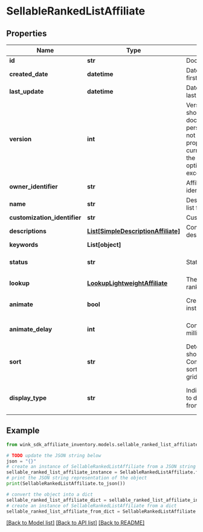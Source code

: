 # SellableRankedListAffiliate


## Properties

Name | Type | Description | Notes
------------ | ------------- | ------------- | -------------
**id** | **str** | Document UUID | [optional] 
**created_date** | **datetime** | Datetime this record was first created | [optional] 
**last_update** | **datetime** | Datetime this record was last updated | [optional] 
**version** | **int** | Version property that shows how many times this document has been persisted. Document will not persist if the version property is less than current version property in the system. Result in an optimistic locking exception. | [optional] 
**owner_identifier** | **str** | AffiliateAccountLightweight identifier | 
**name** | **str** | Descriptive name of this list for seller use only | 
**customization_identifier** | **str** | Customization identifier | 
**descriptions** | [**List[SimpleDescriptionAffiliate]**](SimpleDescriptionAffiliate.md) | Contains custom title and description of grid | 
**keywords** | **List[object]** |  | 
**status** | **str** | Status | [default to 'ACTIVE']
**lookup** | [**LookupLightweightAffiliate**](LookupLightweightAffiliate.md) | The destination to display ranked blocking from. | 
**animate** | **bool** | Create an animated gif instead of a list of images | [optional] [default to False]
**animate_delay** | **int** | Controls animation delay in milliseconds. -1 is disabled | [optional] [default to -1]
**sort** | **str** | Determines which badge to show on the Web Component. Is also used to sort properties for search grids. | [optional] 
**display_type** | **str** | Indicate which initial values to display first on the front-facing card | [optional] [default to 'NATIVE']

## Example

```python
from wink_sdk_affiliate_inventory.models.sellable_ranked_list_affiliate import SellableRankedListAffiliate

# TODO update the JSON string below
json = "{}"
# create an instance of SellableRankedListAffiliate from a JSON string
sellable_ranked_list_affiliate_instance = SellableRankedListAffiliate.from_json(json)
# print the JSON string representation of the object
print(SellableRankedListAffiliate.to_json())

# convert the object into a dict
sellable_ranked_list_affiliate_dict = sellable_ranked_list_affiliate_instance.to_dict()
# create an instance of SellableRankedListAffiliate from a dict
sellable_ranked_list_affiliate_from_dict = SellableRankedListAffiliate.from_dict(sellable_ranked_list_affiliate_dict)
```
[[Back to Model list]](../README.md#documentation-for-models) [[Back to API list]](../README.md#documentation-for-api-endpoints) [[Back to README]](../README.md)


